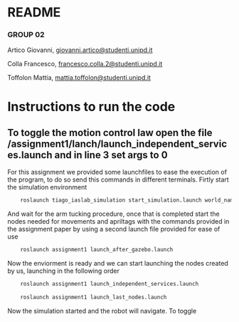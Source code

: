 # README #

### GROUP 02 

Artico Giovanni, [giovanni.artico@studenti.unipd.it](mailto:giovanni.artico@studenti.unipd.it)

Colla Francesco, [francesco.colla.2@studenti.unipd.it](mailto:francesco.colla.2@studenti.unipd.it)

Toffolon Mattia, [mattia.toffolon@studenti.unipd.it](mailto:mattia.toffolon@studenti.unipd.it)

# Instructions to run the code

## To toggle the motion control law open the file /assignment1/lanch/launch_independent_services.launch and in line 3 set args to 0

For this assignment we provided some launchfiles to ease the execution of the program, to do so send this commands in different terminals. 
Firtly start the simulation environment

```bash
	roslaunch tiago_iaslab_simulation start_simulation.launch world_name:=iaslab_assignment1
```
And wait for the  arm tucking procedure, once that is completed start the nodes needed for movements and apriltags with the commands provided in the assignment paper by using a second launch file provided for ease of use

```bash
	roslaunch assignment1 launch_after_gazebo.launch
```

Now the enviorment is ready and we can start launching the nodes created by us, launching in the following order

```bash
	roslaunch assignment1 launch_independent_services.launch 
	
	roslaunch assignment1 launch_last_nodes.launch
```

Now the simulation started and the robot will navigate. To toggle

